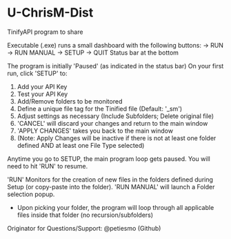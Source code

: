# U-ChrisM-Dist
 TinifyAPI program to share

 Executable (.exe) runs a small dashboard with the following buttons:
 -> RUN
 -> RUN MANUAL
 -> SETUP
 -> QUIT
 Status bar at the bottom

 The program is initially 'Paused' (as indicated in the status bar)
 On your first run, click 'SETUP' to:
 1. Add your API Key
 2. Test your API Key
 3. Add/Remove folders to be monitored
 4. Define a unique file tag for the Tinified file (Default: '_sm')
 5. Adjust settings as necessary (Include Subfolders; Delete original file)
 6. 'CANCEL' will discard your changes and return to the main window
 7. 'APPLY CHANGES' takes you back to the main window 
 8. (Note: Apply Changes will be inactive if there is not at least one folder defined AND at least one File Type selected)

 Anytime you go to SETUP, the main program loop gets paused.  You will need to hit 'RUN' to resume.
 
 'RUN' Monitors for the creation of new files in the folders defined during Setup (or copy-paste into the folder).
 'RUN MANUAL' will launch a Folder selection popup.
 - Upon picking your folder, the program will loop through all applicable files inside that folder (no recursion/subfolders)

Originator for Questions/Support: @petiesmo (Github)

 
